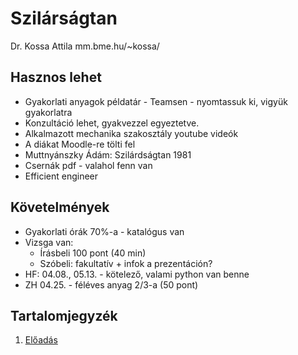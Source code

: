 # Szilárságtan

Dr. Kossa Attila
mm.bme.hu/~kossa/

## Hasznos lehet
* Gyakorlati anyagok példatár - Teamsen - nyomtassuk ki, vigyük gyakorlatra
* Konzultáció lehet, gyakvezzel egyeztetve.
* Alkalmazott mechanika szakosztály youtube videók
* A diákat Moodle-re tölti fel
* Muttnyánszky Ádám: Szilárdságtan 1981
* Csernák pdf - valahol fenn van
* Efficient engineer

## Követelmények
* Gyakorlati órák 70%-a - katalógus van
* Vizsga van:
    * Írásbeli 100 pont (40 min)
    * Szóbeli: fakultatív + infok a prezentáción?
* HF: 04.08., 05.13. - kötelező, valami python van benne
* ZH 04.25. - féléves anyag 2/3-a (50 pont)

## Tartalomjegyzék
1. [Előadás](eloadas-1.md)
